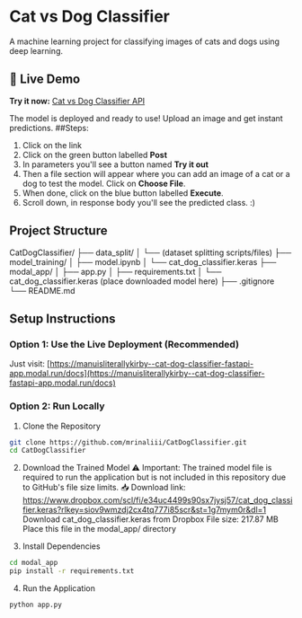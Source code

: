 # Cat vs Dog Classifier

A machine learning project for classifying images of cats and dogs using deep learning.

## 🚀 Live Demo
**Try it now:** [Cat vs Dog Classifier API](https://manuisliterallykirby--cat-dog-classifier-fastapi-app.modal.run/docs)

The model is deployed and ready to use! Upload an image and get instant predictions.
##Steps:
1) Click on the link
2) Click on the green button labelled **Post**
3) In parameters you'll see a button named **Try it out**
4) Then a file section will appear where you can add an image of a cat or a dog to test the model. Click on **Choose File**.
5) When done, click on the blue button labelled **Execute**.
6) Scroll down, in response body you'll see the predicted class. :)

## Project Structure
CatDogClassifier/
├── data_split/
│   └── (dataset splitting scripts/files)
├── model_training/
│   ├── model.ipynb
│   └── cat_dog_classifier.keras
├── modal_app/
│   ├── app.py
│   ├── requirements.txt
│   └── cat_dog_classifier.keras (place downloaded model here)
├── .gitignore
└── README.md

## Setup Instructions

### Option 1: Use the Live Deployment (Recommended)
Just visit: [https://manuisliterallykirby--cat-dog-classifier-fastapi-app.modal.run/docs](https://manuisliterallykirby--cat-dog-classifier-fastapi-app.modal.run/docs)

### Option 2: Run Locally

1. Clone the Repository
```bash
git clone https://github.com/mrinaliii/CatDogClassifier.git
cd CatDogClassifier
```

2. Download the Trained Model
⚠ Important: The trained model file is required to run the application but is not included in this repository due to GitHub's file size limits.
📥 Download link: https://www.dropbox.com/scl/fi/e34uc4499s90sx7jysj57/cat_dog_classifier.keras?rlkey=siov9wmzdj2cx4tq777i85scr&st=1g7mym0r&dl=1
Download cat_dog_classifier.keras from Dropbox
File size: 217.87 MB
Place this file in the modal_app/ directory

3. Install Dependencies
```bash
cd modal_app
pip install -r requirements.txt
```

4. Run the Application
```bash
python app.py
```

